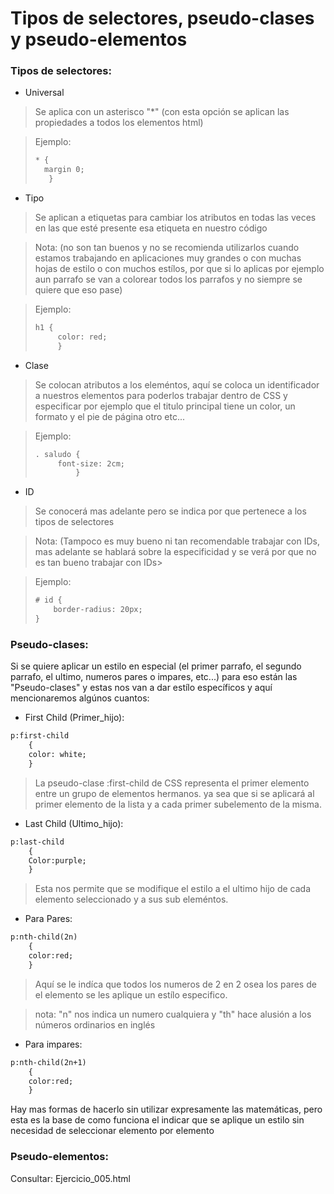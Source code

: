 # Tipos de selectores, pseudo-clases y pseudo-elementos

### Tipos de selectores:

* Universal
> Se aplica con un asterisco "*"  (con esta opción se aplican las propiedades a todos los elementos html) 

> Ejemplo:
> ```html
> * {
>	margin 0; 
>	 } 
> ```

* Tipo
> Se aplican a etiquetas para cambiar los atributos en todas las veces en las que esté presente esa etiqueta en nuestro código

> Nota: (no son tan buenos y no se recomienda utilizarlos cuando estamos trabajando en aplicaciones muy grandes o con muchas hojas de estilo o con muchos estílos, por que si lo aplicas por ejemplo aun parrafo se van a colorear todos los parrafos y no siempre se quiere que eso pase)

> Ejemplo:
> ```html
> h1 {
>      color: red;
>      } 
> ```

* Clase
> Se colocan atributos a los eleméntos, aquí se coloca un identificador a nuestros elementos para poderlos trabajar dentro de CSS y especificar por ejemplo que el titulo principal tiene un color, un formato y el pie de página otro etc...

>Ejemplo:
>```html
>. saludo { 
>      font-size: 2cm;
>          }
>```

* ID
>Se conocerá mas adelante pero se indica por que pertenece a los tipos de selectores

>Nota: (Tampoco es muy bueno ni tan recomendable trabajar con IDs, mas adelante se hablará sobre la especificidad y se verá por que no es tan bueno trabajar con IDs>

> Ejemplo:
> ```html
> # id {
>     border-radius: 20px;
> }
> ```

### Pseudo-clases:
Si se quiere aplicar un estilo en especial (el primer parrafo, el segundo parrafo, el ultimo, numeros pares o impares, etc...) para eso están las "Pseudo-clases" y estas nos van a dar estílo específicos y aquí mencionaremos algúnos cuantos:

* First Child (Primer_hijo):
```html
p:first-child 
	{
	color: white;
	}
```
> La pseudo-clase :first-child de CSS representa el primer elemento entre un grupo de elementos hermanos. ya sea que si se aplicará al primer elemento de la lista y a cada primer subelemento de la misma.

* Last Child (Ultimo_hijo):
```html
p:last-child 
	{
	Color:purple;
	}
```
> Esta nos permite que se modifique el estilo a el ultimo hijo de cada elemento seleccionado y a sus sub eleméntos.

* Para Pares:
```html
p:nth-child(2n)
	{
	color:red;
	}
```
> Aquí se le indíca que todos los numeros de 2 en 2 osea los pares de el elemento se les aplique un estílo especifico.

> nota: "n" nos indica un numero cualquiera y "th" hace alusión a los números ordinarios en inglés 

* Para impares:
```html
p:nth-child(2n+1)
	{
	color:red;
	}
```
Hay mas formas de hacerlo sin utilizar expresamente las matemáticas, pero esta es la base de como funciona el indicar que se aplique un estilo sin necesidad de seleccionar elemento por elemento

### Pseudo-elementos:


Consultar: Ejercicio_005.html